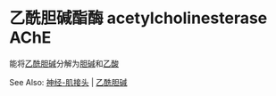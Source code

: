 # 乙酰胆碱酯酶 acetylcholinesterase AChE

能将[乙酰胆碱](乙酰胆碱.md)分解为[胆碱](胆碱.md)和[乙酸](乙酸.md)

See Also: [神经-肌接头](神经-肌接头.md) | [乙酰胆碱](乙酰胆碱.md)
